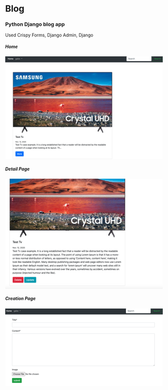 # Blog
### Python Django blog app
Used Crispy Forms, Django Admin, Django 
##### Home
![](media/images/homepage.png)
##### Detail Page
![](media/images/detailpage.png)
##### Creation Page
![](media/images/creationpage.png)